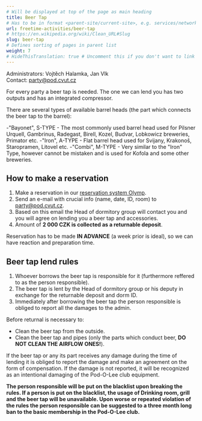 ```yaml
---
# Will be displayed at top of the page as main heading
title: Beer Tap
# Has to be in format <parent-site/current-site>, e.g. services/network (notice missing slash at the beginning)
url: freetime-activities/beer-tap
# https://en.wikipedia.org/wiki/Clean_URL#Slug
slug: beer-tap
# Defines sorting of pages in parent list
weight: 7
# HideThisTranslation: true # Uncomment this if you don't want to link this translation of page in translations
---
```


Administrators: Vojtěch Halamka, Jan Vlk  
Contact: <party@pod.cvut.cz>

For every party a beer tap is needed. The one we can lend you has two outputs and has an integrated compressor.

There are several types of available barrel heads (the part which connects the beer tap to the barrel):

-"Bayonet", S-TYPE - The most commonly used barrel head used for Pilsner Urquell, Gambrinus, Radegast, Birell, Kozel, Budvar, Lobkowicz breweries, Primator etc.
-"Iron", A-TYPE - Flat barrel head used for Svijany, Krakonoš, Staropramen, Litovel etc.
-"Combi", M-TYPE - Very similar to the "Iron" Type, however cannot be mistaken and is used for Kofola and some other breweries.

## How to make a reservation

1. Make a reservation in our [reservation system Olymp](https://olymp.pod.cvut.cz).
2. Send an e-mail with crucial info (name, date, ID, room) to <party@pod.cvut.cz>.
3. Based on this email the Head of dormitory group will contact you and you will agree on lending you a beer tap and accessories.
4. Amount of **2 000 CZK is collected as a returnable deposit**.

Reservation has to be made **IN ADVANCE** (a week prior is ideal), so we can have reaction and preparation time.

## Beer tap lend rules

1. Whoever borrows the beer tap is responsible for it (furthermore reffered to as the person responsible).
2. The beer tap is lent by the Head of dormitory group or his deputy in exchange for the returnable deposit and dorm ID.
3. Immediately after borrowing the beer tap the person responsible is obliged to report all the damages to the admin.

Before returnal is necessary to:

- Clean the beer tap from the outside.
- Clean the beer tap and pipes (only the parts which conduct beer, **DO NOT CLEAN THE AIRFLOW ONES!**).

If the beer tap or any its part receives any damage during the time of lending it is obliged to report the damage and make an agreement on the form of compensation. If the damage is not reported, it will be recognized as an intentional damaging of the Pod-O-Lee club equipment.

**The person responsible will be put on the blacklist upon breaking the rules. If a person is put on the blacklist, the usage of Drinking room, grill and the beer tap will be unavailable. Upon worse or repeated violation of the rules the person responsible can be suggested to a three month long ban to the basic membership in the Pod-O-Lee club.**
